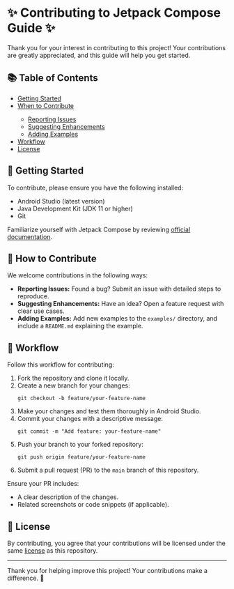 <!DOCTYPE html>
<html lang="en">
<head>
    <meta charset="UTF-8">
    <meta name="viewport" content="width=device-width, initial-scale=1.0">
</head>
<body>
    <h1>✨ Contributing to Jetpack Compose Guide ✨</h1>
    <p>Thank you for your interest in contributing to this project! Your contributions are greatly appreciated, and this guide will help you get started.</p>
    <h2>📚 Table of Contents</h2>
    <ul>
        <li><a href="#getting-started">Getting Started</a></li>
        <li><a href="#how-to-contribute">When to Contribute</a></li>
        <ul>
            <li><a href="#reporting-issues">Reporting Issues</a></li>
            <li><a href="#suggesting-enhancements">Suggesting Enhancements</a></li>
            <li><a href="#adding-examples">Adding Examples</a></li>
        </ul>
        <li><a href="#workflow">Workflow</a></li>
        <li><a href="#license">License</a></li>
    </ul>
    <h2 id="getting-started">🚀 Getting Started</h2>
    <p>To contribute, please ensure you have the following installed:</p>
    <ul>
        <li>Android Studio (latest version)</li>
        <li>Java Development Kit (JDK 11 or higher)</li>
        <li>Git</li>
    </ul>
    <p>Familiarize yourself with Jetpack Compose by reviewing <a href="https://developer.android.com/jetpack/compose/documentation">official documentation</a>.</p>
    <h2 id="how-to-contribute">🤝 How to Contribute</h2>
    <p>We welcome contributions in the following ways:</p>
    <ul>
        <li id="reporting-issues"><strong>Reporting Issues:</strong> Found a bug? Submit an issue with detailed steps to reproduce.</li>
        <li id="suggesting-enhancements"><strong>Suggesting Enhancements:</strong> Have an idea? Open a feature request with clear use cases.</li>
        <li id="adding-examples"><strong>Adding Examples:</strong> Add new examples to the <code>examples/</code> directory, and include a <code>README.md</code> explaining the example.</li>
    </ul>
    <h2 id="workflow">🔄 Workflow</h2>
    <p>Follow this workflow for contributing:</p>
    <ol>
        <li>Fork the repository and clone it locally.</li>
        <li>Create a new branch for your changes:</li>
        <pre><code>git checkout -b feature/your-feature-name</code></pre>
        <li>Make your changes and test them thoroughly in Android Studio.</li>
        <li>Commit your changes with a descriptive message:</li>
        <pre><code>git commit -m "Add feature: your-feature-name"</code></pre>
        <li>Push your branch to your forked repository:</li>
        <pre><code>git push origin feature/your-feature-name</code></pre>
        <li>Submit a pull request (PR) to the <code>main</code> branch of this repository.</li>
    </ol>
    <p>Ensure your PR includes:</p>
    <ul>
        <li>A clear description of the changes.</li>
        <li>Related screenshots or code snippets (if applicable).</li>
    </ul>
    <h2 id="license">📄 License</h2>
    <p>By contributing, you agree that your contributions will be licensed under the same <a href="LICENSE">license</a> as this repository.</p>
    <hr>
    <p>Thank you for helping improve this project! Your contributions make a difference. 💖</p>
</body>
</html>
